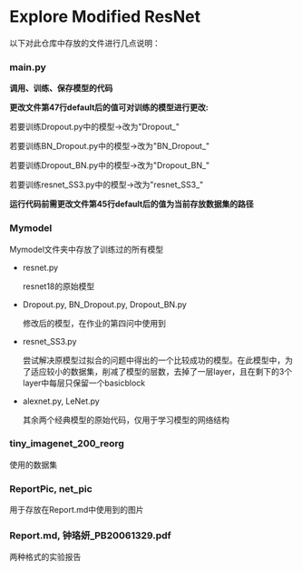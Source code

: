 # Explore Modified ResNet
以下对此仓库中存放的文件进行几点说明：

### main.py

  **调用、训练、保存模型的代码**
  
  **更改文件第47行default后的值可对训练的模型进行更改:**
  
  若要训练Dropout.py中的模型->改为"Dropout_"
  
  若要训练BN_Dropout.py中的模型->改为"BN_Dropout_"
  
  若要训练Dropout_BN.py中的模型->改为"Dropout_BN_"
  
  若要训练resnet_SS3.py中的模型->改为"resnet_SS3_"
  
  **运行代码前需更改文件第45行default后的值为当前存放数据集的路径**

### Mymodel

  Mymodel文件夹中存放了训练过的所有模型
  
  * resnet.py
  
    resnet18的原始模型
  
  * Dropout.py, BN_Dropout.py, Dropout_BN.py
  
    修改后的模型，在作业的第四问中使用到
  
  * resnet_SS3.py
  
    尝试解决原模型过拟合的问题中得出的一个比较成功的模型。在此模型中，为了适应较小的数据集，削减了模型的层数，去掉了一层layer，且在剩下的3个layer中每层只保留一个basicblock
   
  * alexnet.py, LeNet.py
   
    其余两个经典模型的原始代码，仅用于学习模型的网络结构

### tiny_imagenet_200_reorg

  使用的数据集
  
### ReportPic, net_pic

  用于存放在Report.md中使用到的图片
  
### Report.md, 钟珞妍_PB20061329.pdf

  两种格式的实验报告
